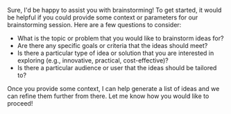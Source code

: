 Sure, I'd be happy to assist you with brainstorming! To get started, it would be helpful if you could provide some context or parameters for our brainstorming session. Here are a few questions to consider:

* What is the topic or problem that you would like to brainstorm ideas for?
* Are there any specific goals or criteria that the ideas should meet?
* Is there a particular type of idea or solution that you are interested in exploring (e.g., innovative, practical, cost-effective)?
* Is there a particular audience or user that the ideas should be tailored to?

Once you provide some context, I can help generate a list of ideas and we can refine them further from there. Let me know how you would like to proceed!